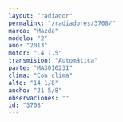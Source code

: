 ```yaml
---
layout: "radiador"
permalink: "/radiadores/3708/"
marca: "Mazda"
modelo: "2"
ano: "2013"
motor: "L4 1.5"
transmision: "Automática"
parte: "MA3010231"
clima: "Con clima"
alto: "14 1/8"
ancho: "21 5/8"
observaciones: ""
id: "3708"
---
```


